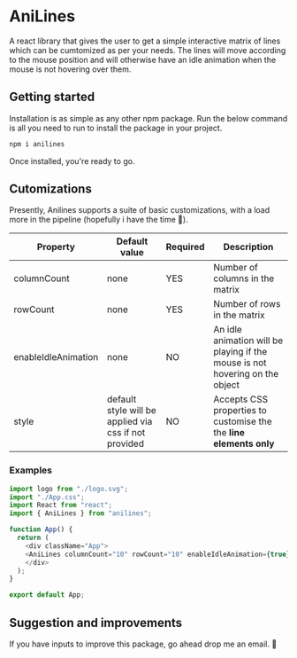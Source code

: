 # **AniLines**
A react library that gives the user to get a simple interactive matrix of lines which can be cumtomized as per your needs. The lines will move according to the mouse position and will otherwise have an idle animation when the mouse is not hovering over them. 

## **Getting started**

Installation is as simple as any other npm package. Run the below command is all you need to run to install the package in your project.

```Bash
npm i anilines
```

Once installed, you're ready to go.

## **Cutomizations**

Presently, Anilines supports a suite of basic customizations, with a load more in the pipeline (hopefully i have the time 🥲). 

| Property    | Default value | Required |  Description |
| ------------| ------------- |----------|--------------|
| columnCount | none          | YES      | Number of columns in the matrix|
| rowCount    | none          | YES      | Number of rows in the matrix|
| enableIdleAnimation| none   | NO       | An idle animation will be playing if the mouse is not hovering on the object|
| style       | default style will be applied via css if not provided          | NO       | Accepts CSS properties to customise the the **line elements only**|

### **Examples**

```JavaScript
import logo from "./logo.svg";
import "./App.css";
import React from "react";
import { AniLines } from "anilines";

function App() {
  return (
    <div className="App">
    <AniLines columnCount="10" rowCount="10" enableIdleAnimation={true} style={{ background: 'linear-gradient(45deg, #1488CC, #FFFFFF)' }}/>
    </div>
  );
}

export default App;
```

## Suggestion and improvements

If you have inputs to improve this package, go ahead drop me an email. 🙂